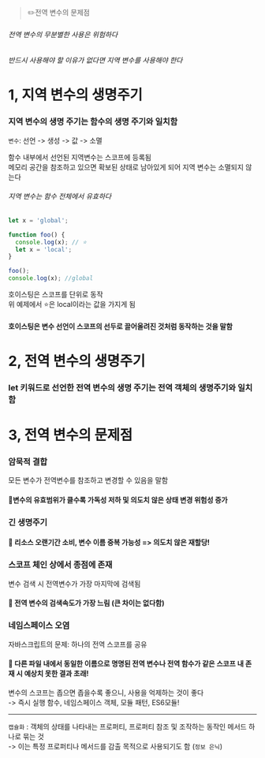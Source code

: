 > ✏️전역 변수의 문제점

###### 전역 변수의 무분별한 사용은 위험하다
###### 반드시 사용해야 할 이유가 없다면 지역 변수를 사용해야 한다

# 1, 지역 변수의 생명주기
### 지역 변수의 생명 주기는 함수의 생명 주기와 일치함

`변수`: 선언 -> 생성 -> 값 -> 소멸 

함수 내부에서 선언된 지역변수는 스코프에 등록됨 </br>
메모리 공간을 참조하고 있으면 확보된 상태로 남아있게 되어 지역 변수는 소멸되지 않는다

###### 지역 변수는 함수 전체에서 유효하다

```jsx
let x = 'global';

function foo() {
  console.log(x); // ⭐️
  let x = 'local';
}

foo();
console.log(x); //global
```
호이스팅은 스코프를 단위로 동작 </br>
위 예제에서 ⭐️은 local이라는 값을 가지게 됨

#### 호이스팅은 변수 선언이 스코프의 선두로 끌어올려진 것처럼 동작하는 것을 말함

# 2, 전역 변수의 생명주기
### let 키워드로 선언한 전역 변수의 생명 주기는 전역 객체의 생명주기와 일치함


# 3, 전역 변수의 문제점

### 암묵적 결합
모든 변수가 전역변수를 참조하고 변경할 수 있음을 말함
#### 🔴변수의 유효범위가 클수록 가독성 저하 및 의도치 않은 상태 변경 위험성 증가


### 긴 생명주기
#### 🔴 리소스 오랜기간 소비, 변수 이름 중복 가능성 => 의도치 않은 재할당!

### 스코프 체인 상에서 종점에 존재
변수 검색 시 전역변수가 가장 마지막에 검색됨
#### 🔴 전역 변수의 검색속도가 가장 느림 (큰 차이는 없다함)

### 네임스페이스 오염
자바스크립트의 문제: 하나의 전역 스코프를 공유
#### 🔴 다른 파일 내에서 동일한 이름으로 명명된 전역 변수나 전역 함수가 같은 스코프 내 존재 시 예상치 못한 결과 초래!


변수의 스코프는 좁으면 좁을수록 좋으니, 사용을 억제하는 것이 좋다</br>
-> 즉시 실행 함수, 네임스페이스 객체, 모듈 패턴, ES6모듈!

---

`캡슐화` : 객체의 상태를 나타내는 프로퍼티, 프로퍼티 참조 및 조작하는 동작인 메서드 하나로 묶는 것 </br>
-> 이는 특정 프로퍼티나 메서드를 감출 목적으로 사용되기도 함 (`정보 은닉`)
